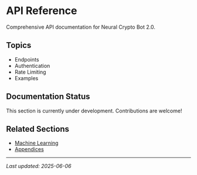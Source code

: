 # API Reference

Comprehensive API documentation for Neural Crypto Bot 2.0.

## Topics

- Endpoints
- Authentication
- Rate Limiting
- Examples

## Documentation Status

This section is currently under development. Contributions are welcome!

## Related Sections

- [Machine Learning](../05-machine-learning/README.md)
- [Appendices](../12-appendices/README.md)

---

*Last updated: 2025-06-06*
